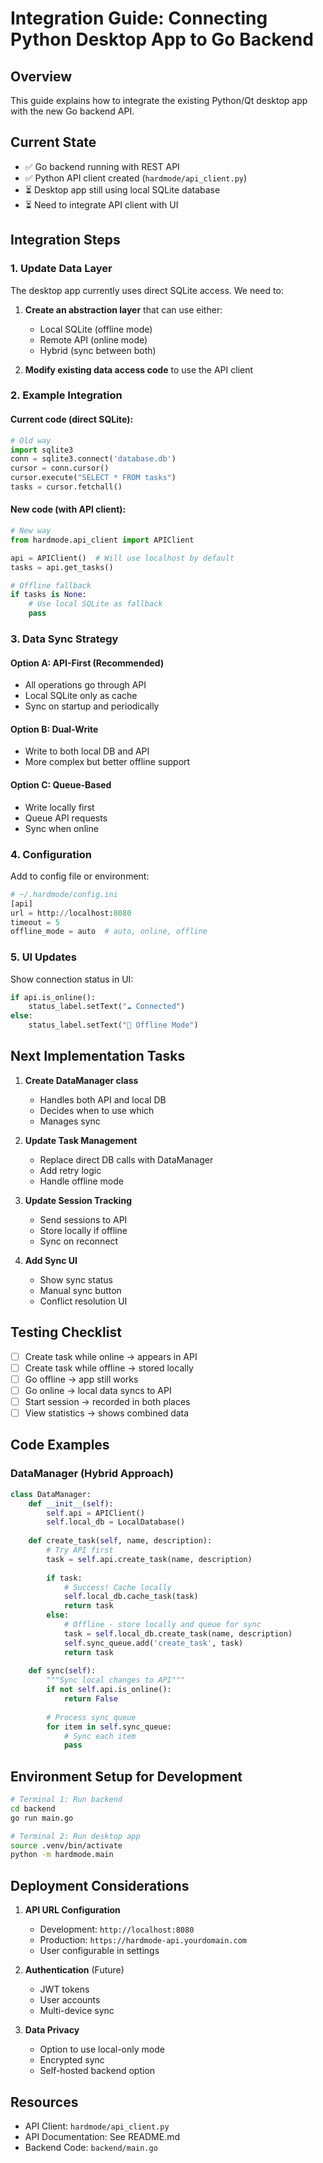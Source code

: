 # Integration Guide: Connecting Python Desktop App to Go Backend

## Overview
This guide explains how to integrate the existing Python/Qt desktop app with the new Go backend API.

## Current State
- ✅ Go backend running with REST API
- ✅ Python API client created (`hardmode/api_client.py`)
- ⏳ Desktop app still using local SQLite database
- ⏳ Need to integrate API client with UI

## Integration Steps

### 1. Update Data Layer

The desktop app currently uses direct SQLite access. We need to:

1. **Create an abstraction layer** that can use either:
   - Local SQLite (offline mode)
   - Remote API (online mode)
   - Hybrid (sync between both)

2. **Modify existing data access code** to use the API client

### 2. Example Integration

#### Current code (direct SQLite):
```python
# Old way
import sqlite3
conn = sqlite3.connect('database.db')
cursor = conn.cursor()
cursor.execute("SELECT * FROM tasks")
tasks = cursor.fetchall()
```

#### New code (with API client):
```python
# New way
from hardmode.api_client import APIClient

api = APIClient()  # Will use localhost by default
tasks = api.get_tasks()

# Offline fallback
if tasks is None:
    # Use local SQLite as fallback
    pass
```

### 3. Data Sync Strategy

#### Option A: API-First (Recommended)
- All operations go through API
- Local SQLite only as cache
- Sync on startup and periodically

#### Option B: Dual-Write
- Write to both local DB and API
- More complex but better offline support

#### Option C: Queue-Based
- Write locally first
- Queue API requests
- Sync when online

### 4. Configuration

Add to config file or environment:
```python
# ~/.hardmode/config.ini
[api]
url = http://localhost:8080
timeout = 5
offline_mode = auto  # auto, online, offline
```

### 5. UI Updates

Show connection status in UI:
```python
if api.is_online():
    status_label.setText("☁️ Connected")
else:
    status_label.setText("📴 Offline Mode")
```

## Next Implementation Tasks

1. **Create DataManager class**
   - Handles both API and local DB
   - Decides when to use which
   - Manages sync

2. **Update Task Management**
   - Replace direct DB calls with DataManager
   - Add retry logic
   - Handle offline mode

3. **Update Session Tracking**
   - Send sessions to API
   - Store locally if offline
   - Sync on reconnect

4. **Add Sync UI**
   - Show sync status
   - Manual sync button
   - Conflict resolution UI

## Testing Checklist

- [ ] Create task while online → appears in API
- [ ] Create task while offline → stored locally
- [ ] Go offline → app still works
- [ ] Go online → local data syncs to API
- [ ] Start session → recorded in both places
- [ ] View statistics → shows combined data

## Code Examples

### DataManager (Hybrid Approach)

```python
class DataManager:
    def __init__(self):
        self.api = APIClient()
        self.local_db = LocalDatabase()
        
    def create_task(self, name, description):
        # Try API first
        task = self.api.create_task(name, description)
        
        if task:
            # Success! Cache locally
            self.local_db.cache_task(task)
            return task
        else:
            # Offline - store locally and queue for sync
            task = self.local_db.create_task(name, description)
            self.sync_queue.add('create_task', task)
            return task
    
    def sync(self):
        """Sync local changes to API"""
        if not self.api.is_online():
            return False
            
        # Process sync queue
        for item in self.sync_queue:
            # Sync each item
            pass
```

## Environment Setup for Development

```bash
# Terminal 1: Run backend
cd backend
go run main.go

# Terminal 2: Run desktop app
source .venv/bin/activate
python -m hardmode.main
```

## Deployment Considerations

1. **API URL Configuration**
   - Development: `http://localhost:8080`
   - Production: `https://hardmode-api.yourdomain.com`
   - User configurable in settings

2. **Authentication** (Future)
   - JWT tokens
   - User accounts
   - Multi-device sync

3. **Data Privacy**
   - Option to use local-only mode
   - Encrypted sync
   - Self-hosted backend option

## Resources

- API Client: `hardmode/api_client.py`
- API Documentation: See README.md
- Backend Code: `backend/main.go`
